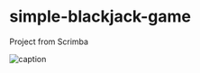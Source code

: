 # simple-blackjack-game
Project from Scrimba


![caption](https://drive.google.com/file/d/1ZIWLhup_crGtsfoBUUJEacgghcvShYKS/view?usp=sharing)
